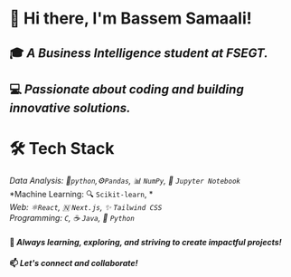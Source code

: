 # 👋 Hi there, I'm Bassem Samaali!
## 🎓 *A Business Intelligence student at FSEGT.* </br>
## 💻 *Passionate about coding and building innovative solutions.*

# 🛠️ Tech Stack
*Data Analysis:  🐍`python`,⚙️`Pandas`, 📊 `NumPy`, 📓 `Jupyter Notebook`*</br>
*Machine Learning: 🔍 `Scikit-learn`, * </br>
*Web: ⚛️`React`, 🇳 `Next.js`, ✨ `Tailwind CSS`* </br>
*Programming: `C`, ☕ `Java`, 🐉 `Python`* </br>


#### 🌟 *Always learning, exploring, and striving to create impactful projects!* </br>
#### 📫 *Let's connect and collaborate!* </br>



<!--
**samaalibassem123/samaalibassem123** is a ✨ _special_ ✨ repository because its `README.md` (this file) appears on your GitHub profile.

Here are some ideas to get you started:

- 🔭 I’m currently working on ...
- 🌱 I’m currently learning ...
- 👯 I’m looking to collaborate on ...
- 🤔 I’m looking for help with ...
- 💬 Ask me about ...
- 📫 How to reach me: ...
- 😄 Pronouns: ...
- ⚡ Fun fact: ...
-->
